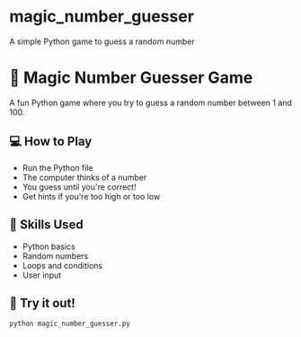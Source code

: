 # magic_number_guesser
A simple Python game to guess a random number
# 🎯 Magic Number Guesser Game

A fun Python game where you try to guess a random number between 1 and 100.

## 💻 How to Play

- Run the Python file
- The computer thinks of a number
- You guess until you're correct!
- Get hints if you're too high or too low

## 🧠 Skills Used

- Python basics
- Random numbers
- Loops and conditions
- User input

## 🚀 Try it out!

```bash
python magic_number_guesser.py
